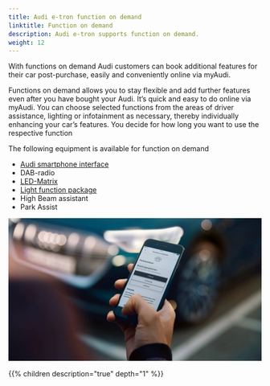 ```yaml
---
title: Audi e-tron function on demand
linktitle: Function on demand
description: Audi e-tron supports function on demand.
weight: 12
---
```


With functions on demand Audi customers can book additional features for their car post-purchase, easily and conveniently online via myAudi.

Functions on demand allows you to stay flexible and add further features even after you have bought your Audi. It’s quick and easy to do online via myAudi. You can choose selected functions from the areas of driver assistance, lighting or infotainment as necessary, thereby individually enhancing your car’s features. You decide for how long you want to use the respective function

The following equipment is available for function on demand

- [Audi smartphone interface](/models/e-tron/technology/uiandoperations/smartphoneinterface/)
- DAB-radio
- [LED-Matrix](/models/e-tron/technology/lights/#hd-matrix-led-headlights)
- [Light function package](/models/e-tron/technology/lights/#hd-matrix-led-headlights)
- High Beam assistant
- Park Assist

![FOD](fod1.jpg "Function on demand from myAudi app")

{{% children description="true" depth="1" %}}
